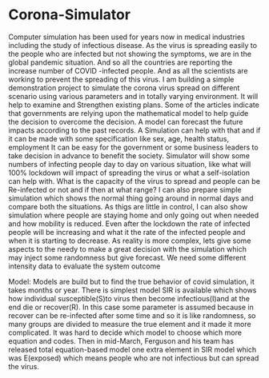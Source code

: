 # Corona-Simulator
Computer simulation has been used for years now in medical industries including the study of infectious disease. As the virus is spreading easily to the people who are infected but not showing the symptoms, we are in the global pandemic situation. And so all the countries are reporting the increase number of COVID -infected people. And as all the scientists are working to prevent the spreading of this virus. I am building a simple demonstration project to simulate the corona virus spread on different scenario using various parameters and in totally varying environment. It will help to examine and Strengthen existing plans.  Some of the articles indicate that governments are relying upon the mathematical model to help guide the decision to overcome the decision. A model can forecast the future impacts according to the past records. A Simulation can help with that and if it can be  made with some specification like sex, age, health status, employment It can be easy for the government or some business leaders to take decision in advance to benefit the society. Simulator will show some numbers of infecting people day to day on various situation, like what will 100% lockdown will impact of spreading the virus or what a self-isolation can help with. What is the capacity of the virus to spread and people can be Re-infected or not and if then at what range? I can also prepare  simple simulation which shows the normal thing going around in normal days and compare both the situations. As thigs are little in control, I can also show simulation where people are staying home and only going out when needed and how mobility is reduced. Even after the lockdown the rate of infected people will be increasing and what it the rate of the infected people and when it is starting to decrease. As reality is more complex, lets give some aspects to the needy to make a great decision with the simulation which may inject some randomness but give forecast. We need some different intensity data to evaluate the system outcome

Model:
Models are build but to find the true behavior of covid simulation, it takes months or year. There is simplest model SIR is available which shows how individual susceptible(S)to virus then become infectious(I)and at the end die or recover(R). In this case some parameter is assumed because in recover can be re-infected after some time and so it is like randomness, so many groups are divided to measure the true element and it made it more complicated. It was hard to decide which model to choose which more equation and codes. Then in mid-March, Ferguson and his team has released total equation-based model one extra element in SIR model which was E(exposed) which means people who are not infectious but can spread the virus.


